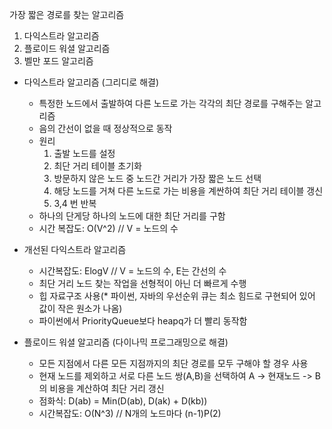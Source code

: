 가장 짧은 경로를 찾는 알고리즘
  1. 다익스트라 알고리즘
  2. 플로이드 워셜 알고리즘
  3. 벨만 포드 알고리즘
 
  * 다익스트라 알고리즘 (그리디로 해결)
    * 특정한 노드에서 출발하여 다른 노드로 가는 각각의 최단 경로를 구해주는 알고리즘
    * 음의 간선이 없을 때 정상적으로 동작
    * 원리
      1. 출발 노드를 설정
      2. 최단 거리 테이블 초기화
      3. 방문하지 않은 노드 중 노드간 거리가 가장 짧은 노드 선택
      4. 해당 노드를 거쳐 다른 노드로 가는 비용을 계싼하여 최단 거리 테이블 갱신
      5. 3,4 번 반복
    * 하나의 단게당 하나의 노드에 대한 최단 거리를 구함
    * 시간 복잡도: O(V^2) // V = 노드의 수

  
  * 개선된 다익스트라 알고리즘
    * 시간복잡도: ElogV // V = 노드의 수, E는 간선의 수
    * 최단 거리 노드 찾는 작업을 선형적이 아닌 더 빠르게 수행
    * 힙 자료구조 사용(* 파이썬, 자바의 우선순위 큐는 최소 힘드로 구현되어 있어 값이 작은 원소가 나옴)
    * 파이썬에서 PriorityQueue보다 heapq가 더 빨리 동작함
  
  
  * 플로이드 워셜 알고리즘 (다이나믹 프로그래밍으로 해결)
    * 모든 지점에서 다른 모든 지점까지의 최단 경로를 모두 구해야 할 경우 사용
    * 현재 노드를 제외하고 서로 다른 노드 쌍(A,B)을 선택하여 A -> 현재노드 -> B의 비용을 계산하여 최단 거리 갱신
    * 점화식: D(ab) = Min(D(ab), D(ak) + D(kb))
    * 시간복잡도: O(N^3) // N개의 노드마다 (n-1)P(2)
